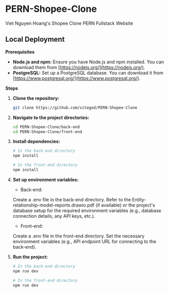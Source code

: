 # PERN-Shopee-Clone
 Viet Nguyen Hoang's Shopee Clone PERN Fullstack Website
 ## Local Deployment

**Prerequisites**

* **Node.js and npm:** Ensure you have Node.js and npm installed. You can download them from [https://nodejs.org/](https://nodejs.org/).
* **PostgreSQL:** Set up a PostgreSQL database. You can download it from [https://www.postgresql.org/](https://www.postgresql.org/).

**Steps**

1. **Clone the repository:**
   ```bash
   git clone https://github.com/vitegod/PERN-Shopee-Clone
   ```
   
2. **Navigate to the project directories:**
   ```bash
   cd PERN-Shopee-Clone/back-end 
   cd PERN-Shopee-Clone/front-end
   ```
   
3. **Install dependencies:**
   ```bash
   # In the back-end directory
   npm install
   
   # In the front-end directory
   npm install
   ```
   
4. **Set up environment variables:**

   * Back-end:
   
   Create a .env file in the back-end directory.
   Refer to the Entity-relationship-model-reports.drawio.pdf (if available) or the project's database setup for the required environment variables (e.g., database connection details, any API keys, etc.).
   
   * Front-end:
   
   Create a .env file in the front-end directory.
   Set the necessary environment variables (e.g., API endpoint URL for connecting to the back-end).
   
5. **Run the project:**
   ```bash
   # In the back-end directory
   npm run dev 
   
   # In the front-end directory
   npm run dev
   ```

